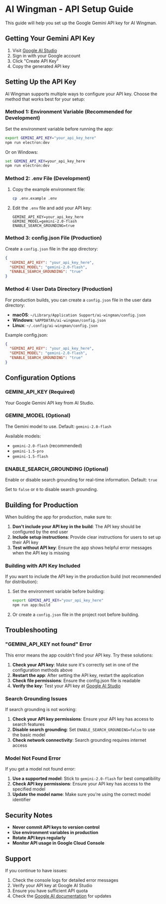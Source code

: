 # AI Wingman - API Setup Guide

This guide will help you set up the Google Gemini API key for AI Wingman.

## Getting Your Gemini API Key

1. Visit [Google AI Studio](https://makersuite.google.com/app/apikey)
2. Sign in with your Google account
3. Click "Create API Key"
4. Copy the generated API key

## Setting Up the API Key

AI Wingman supports multiple ways to configure your API key. Choose the method that works best for your setup:

### Method 1: Environment Variable (Recommended for Development)

Set the environment variable before running the app:

```bash
export GEMINI_API_KEY="your_api_key_here"
npm run electron:dev
```

Or on Windows:
```cmd
set GEMINI_API_KEY=your_api_key_here
npm run electron:dev
```

### Method 2: .env File (Development)

1. Copy the example environment file:
   ```bash
   cp .env.example .env
   ```

2. Edit the `.env` file and add your API key:
   ```
   GEMINI_API_KEY=your_api_key_here
   GEMINI_MODEL=gemini-2.0-flash
   ENABLE_SEARCH_GROUNDING=true
   ```

### Method 3: config.json File (Production)

Create a `config.json` file in the app directory:

```json
{
  "GEMINI_API_KEY": "your_api_key_here",
  "GEMINI_MODEL": "gemini-2.0-flash",
  "ENABLE_SEARCH_GROUNDING": "true"
}
```

### Method 4: User Data Directory (Production)

For production builds, you can create a `config.json` file in the user data directory:

- **macOS**: `~/Library/Application Support/ai-wingman/config.json`
- **Windows**: `%APPDATA%/ai-wingman/config.json`
- **Linux**: `~/.config/ai-wingman/config.json`

Example config.json:
```json
{
  "GEMINI_API_KEY": "your_api_key_here",
  "GEMINI_MODEL": "gemini-2.0-flash",
  "ENABLE_SEARCH_GROUNDING": "true"
}
```

## Configuration Options

### GEMINI_API_KEY (Required)
Your Google Gemini API key from AI Studio.

### GEMINI_MODEL (Optional)
The Gemini model to use. Default: `gemini-2.0-flash`

Available models:
- `gemini-2.0-flash` (recommended)
- `gemini-1.5-pro`
- `gemini-1.5-flash`

### ENABLE_SEARCH_GROUNDING (Optional)
Enable or disable search grounding for real-time information. Default: `true`

Set to `false` or `0` to disable search grounding.

## Building for Production

When building the app for production, make sure to:

1. **Don't include your API key in the build**: The API key should be configured by the end user
2. **Include setup instructions**: Provide clear instructions for users to set up their API key
3. **Test without API key**: Ensure the app shows helpful error messages when the API key is missing

### Building with API Key Included

If you want to include the API key in the production build (not recommended for distribution):

1. Set the environment variable before building:
   ```bash
   export GEMINI_API_KEY="your_api_key_here"
   npm run app:build
   ```

2. Or create a `config.json` file in the project root before building.

## Troubleshooting

### "GEMINI_API_KEY not found" Error

This error means the app couldn't find your API key. Try these solutions:

1. **Check your API key**: Make sure it's correctly set in one of the configuration methods above
2. **Restart the app**: After setting the API key, restart the application
3. **Check file permissions**: Ensure the config.json file is readable
4. **Verify the key**: Test your API key at [Google AI Studio](https://makersuite.google.com/app/apikey)

### Search Grounding Issues

If search grounding is not working:

1. **Check your API key permissions**: Ensure your API key has access to search features
2. **Disable search grounding**: Set `ENABLE_SEARCH_GROUNDING=false` to use the basic model
3. **Check network connectivity**: Search grounding requires internet access

### Model Not Found Error

If you get a model not found error:

1. **Use a supported model**: Stick to `gemini-2.0-flash` for best compatibility
2. **Check API key permissions**: Ensure your API key has access to the specified model
3. **Update the model name**: Make sure you're using the correct model identifier

## Security Notes

- **Never commit API keys to version control**
- **Use environment variables in production**
- **Rotate API keys regularly**
- **Monitor API usage in Google Cloud Console**

## Support

If you continue to have issues:

1. Check the console logs for detailed error messages
2. Verify your API key at Google AI Studio
3. Ensure you have sufficient API quota
4. Check the [Google AI documentation](https://ai.google.dev/docs) for updates 